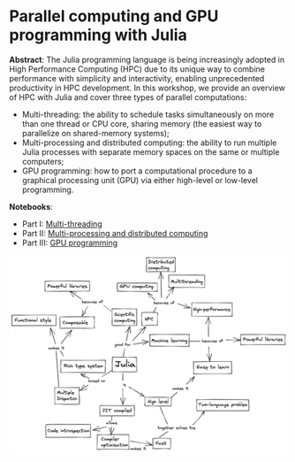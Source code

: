 # Parallel computing and GPU programming with Julia

**Abstract**: The Julia programming language is being increasingly adopted in High Performance Computing (HPC) due to its unique way to combine performance with simplicity and interactivity, enabling unprecedented productivity in HPC development.
In this workshop, we provide an overview of HPC with Julia and cover three types of parallel computations:
- Multi-threading: the ability to schedule tasks simultaneously on more than one thread or CPU core, sharing memory (the easiest way to parallelize on shared-memory systems);
- Multi-processing and distributed computing: the ability to run multiple Julia processes with separate memory spaces on the same or multiple computers;
- GPU programming: how to port a computational procedure to a graphical processing unit (GPU) via either high-level or low-level programming.

**Notebooks**:
- Part I: [Multi-threading](https://amontoison.github.io/Workshop-GERAD/multithreading.html)
- Part II: [Multi-processing and distributed computing](https://amontoison.github.io/Workshop-GERAD/distributed_computing.html)
- Part III: [GPU programming](https://amontoison.github.io/Workshop-GERAD/gpu_programming.html)

![Julia](./Graphics/julia_concept_map.png)
